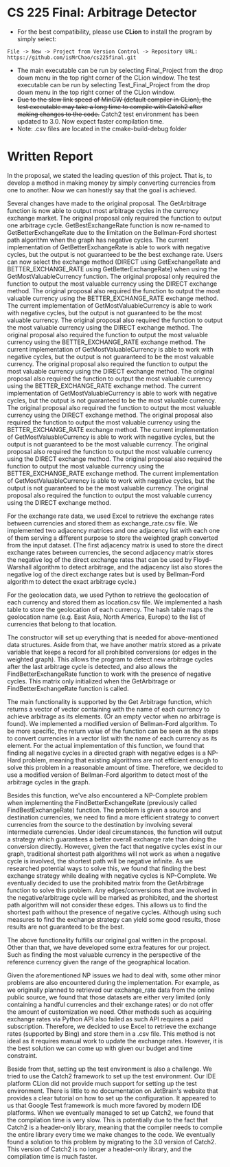# CS 225 Final: Arbitrage Detector
- For the best compatibility, please use **CLion** to install the program by simply select: 
```
File -> New -> Project from Version Control -> Repository URL: https://github.com/isMrChao/cs225final.git
```
- The main executable can be run by selecting Final_Project from the drop down menu in the top right corner of the CLion window. The test executable can be run by selecting Test_Final_Project from the drop down menu in the top right corner of the CLion window.
- ~~Due to the slow link speed of MinGW (default compiler in CLion), the test executable may take a long time to compile with Catch2 after making changes to the code.~~ Catch2 test environment has been updated to 3.0. Now expect faster compilation time.
- Note: .csv files are located in the cmake-build-debug folder
# Written Report

In the proposal, we stated the leading question of this project. That is, to develop a method in making money by simply converting currencies from one to another. Now we can honestly say that the goal is achieved.

Several changes have made to the original proposal. The GetArbitrage function is now able to output most arbitrage cycles in the currency exchange market. The original proposal only required the function to output one arbitrage cycle. GetBestExchangeRate function is now re-named to GetBetterExchangeRate due to the limitation on the Bellman-Ford shortest path algorithm when the graph has negative cycles. The current implementation of GetBetterExchangeRate is able to work with negative cycles, but the output is not guaranteed to be the best exchange rate. Users can now select the exchange method (DIRECT using GetExchangeRate and BETTER_EXCHANGE_RATE using GetBetterExchangeRate) when using the GetMostValuableCurrency function. The original proposal only required the function to output the most valuable currency using the DIRECT exchange method. The original proposal also required the function to output the most valuable currency using the BETTER_EXCHANGE_RATE exchange method. The current implementation of GetMostValuableCurrency is able to work with negative cycles, but the output is not guaranteed to be the most valuable currency. The original proposal also required the function to output the most valuable currency using the DIRECT exchange method. The original proposal also required the function to output the most valuable currency using the BETTER_EXCHANGE_RATE exchange method. The current implementation of GetMostValuableCurrency is able to work with negative cycles, but the output is not guaranteed to be the most valuable currency. The original proposal also required the function to output the most valuable currency using the DIRECT exchange method. The original proposal also required the function to output the most valuable currency using the BETTER_EXCHANGE_RATE exchange method. The current implementation of GetMostValuableCurrency is able to work with negative cycles, but the output is not guaranteed to be the most valuable currency. The original proposal also required the function to output the most valuable currency using the DIRECT exchange method. The original proposal also required the function to output the most valuable currency using the BETTER_EXCHANGE_RATE exchange method. The current implementation of GetMostValuableCurrency is able to work with negative cycles, but the output is not guaranteed to be the most valuable currency. The original proposal also required the function to output the most valuable currency using the DIRECT exchange method. The original proposal also required the function to output the most valuable currency using the BETTER_EXCHANGE_RATE exchange method. The current implementation of GetMostValuableCurrency is able to work with negative cycles, but the output is not guaranteed to be the most valuable currency. The original proposal also required the function to output the most valuable currency using the DIRECT exchange method.

For the exchange rate data, we used Excel to retrieve the exchange rates between currencies and stored them as exchange_rate.csv file. We implemented two adjacency matrices and one adjacency list with each one of them serving a different purpose to store the weighted graph converted from the input dataset.
(The first adjacency matrix is used to store the direct exchange rates between currencies, the second adjacency matrix stores the negative log of the direct exchange rates that can be used by Floyd–Warshall algorithm to detect arbitrage, and the adjacency list also stores the negative log of the direct exchange rates but is used by Bellman-Ford algorithm to detect the exact arbitrage cycle.)

For the geolocation data, we used Python to retrieve the geolocation of each currency and stored them as location.csv file. We implemented a hash table to store the geolocation of each currency. The hash table maps the geolocation name (e.g. East Asia, North America, Europe) to the list of currencies that belong to that location. 

The constructor will set up everything that is needed for above-mentioned data structures. Aside from that, we have another matrix stored as a private variable that keeps a record for all prohibited conversions (or edges in the weighted graph). This allows the program to detect new arbitrage cycles after the last arbitrage cycle is detected, and also allows the FindBetterExchangeRate function to work with the presence of negative cycles. This matrix only initialized when the GetArbitrage or FindBetterExchangeRate function is called.

The main functionality is supported by the Get Arbitrage function, which returns a vector of vector containing with the name of each currency to achieve arbitrage as its elements. (Or an empty vector when no arbitrage is found). We implemented a modified version of Bellman-Ford algorithm. To be more specific, the return value of the function can be seen as the steps to convert currencies in a vector list with the name of each currency as its element. For the actual implementation of this function, we found that finding all negative cycles in a directed graph with negative edges is a NP-Hard problem, meaning that existing algorithms are not efficient enough to solve this problem in a reasonable amount of time. Therefore, we decided to use a modified version of Bellman-Ford algorithm to detect most of the arbitrage cycles in the graph.

Besides this function, we've also encountered a NP-Complete problem when implementing the FindBetterExchangeRate (previously called FindBestExchangeRate) function. The problem is given a source and destination currencies, we need to find a more efficient strategy to convert currencies from the source to the destination by involving several intermediate currencies. Under ideal circumstances, the function will output a strategy which guarantees a better overall exchange rate than doing the conversion directly. However, given the fact that negative cycles exist in our graph, traditional shortest path algorithms will not work as when a negative cycle is involved, the shortest path will be negative infinite. As we researched potential ways to solve this, we found that finding the best exchange strategy while dealing with negative cycles is NP-Complete. We eventually decided to use the prohibited matrix from the GetArbitrage function to solve this problem. Any edges/conversions that are involved in the negative/arbitrage cycle will be marked as prohibited, and the shortest path algorithm will not consider these edges. This allows us to find the shortest path without the presence of negative cycles. Although using such measures to find the exchange strategy can yield some good results, those results are not guaranteed to be the best.

The above functionality fulfills our original goal written in the proposal. Other than that, we have developed some extra features for our project. Such as finding the most valuable currency in the perspective of the reference currency given the range of the geographical location.

Given the aforementioned NP issues we had to deal with, some other minor problems are also encountered during the implementation. For example, as we originally planned to retrieved our exchange_rate data from the online public source, we found that those datasets are either very limited (only containing a handful currencies and their exchange rates) or do not offer the amount of customization we need. Other methods such as acquiring exchange rates via Python API also failed as such API requires a paid subscription. Therefore, we decided to use Excel to retrieve the exchange rates (supported by Bing) and store them in a .csv file. This method is not ideal as it requires manual work to update the exchange rates. However, it is the best solution we can come up with given our budget and time constraint.

Beside from that, setting up the test environment is also a challenge. We tried to use the Catch2 framework to set up the test environment. Our IDE platform CLion did not provide much support for setting up the test environment. There is little to no documentation on JetBrain's website that provides a clear tutorial on how to set up the configuration. It appeared to us that Google Test framework is much more favored by modern IDE platforms. When we eventually managed to set up Catch2, we found that the compilation time is very slow. This is potentially due to the fact that Catch2 is a header-only library, meaning that the compiler needs to compile the entire library every time we make changes to the code. We eventually found a solution to this problem by migrating to the 3.0 version of Catch2. This version of Catch2 is no longer a header-only library, and the compilation time is much faster.